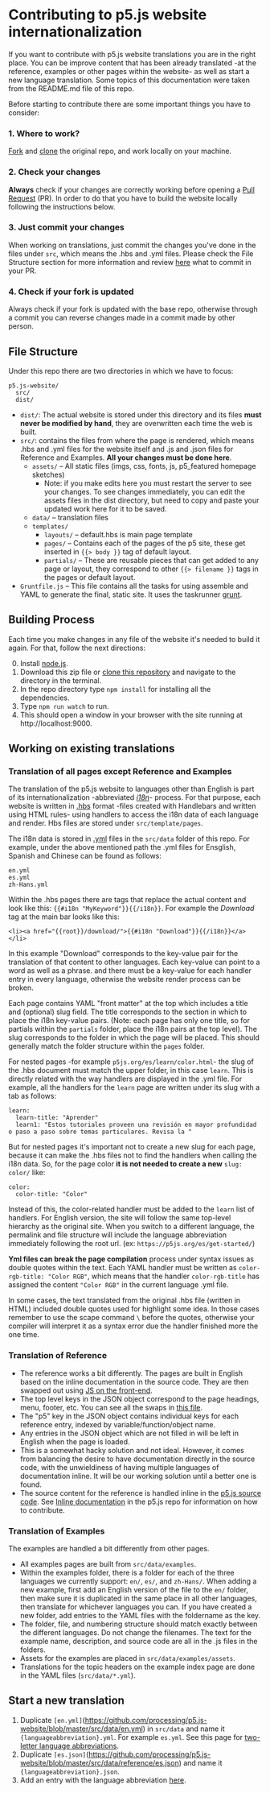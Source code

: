 # Contributing to p5.js website internationalization

If you want to contribute with p5.js website translations you are in the right place. You can be improve content that has been already translated -at the reference, examples or other pages within the website- as well as start a new language translation. Some topics of this documentation were taken from the README.md file of this repo.


Before starting to contribute there are some important things you have to consider:

### 1. Where to work?
[Fork](https://help.github.com/articles/fork-a-repo/) and [clone](https://help.github.com/articles/cloning-a-repository/) the original repo, and work locally on your machine.

### 2. Check your changes
**Always** check if your changes are correctly working before opening a [Pull Request](https://help.github.com/articles/about-pull-requests/) (PR). In order to do that you have to build the website locally following the instructions below.

### 3. Just commit your changes
When working on translations, just commit the changes you've done in the files under `src`, which means the .hbs and .yml files. Please check the File Structure section for more information and review [here](https://github.com/processing/p5.js-website/wiki/Pull-requests) what to commit in your PR.

### 4. Check if your fork is updated
Always check if your fork is updated with the base repo, otherwise through a commit you can reverse changes made in a commit made by other person.

## File Structure
Under this repo there are two directories in which we have to focus:
```
p5.js-website/
  src/
  dist/
```
* `dist/`: The actual website is stored under this directory and its files **must never be modified by hand**, they are overwritten each time the web is built.
* `src/`: contains the files from where the page is rendered, which means .hbs and .yml files for the website itself and .js and .json files for Reference and Examples. **All your changes must be done here**.
  * `assets/` – All static files (imgs, css, fonts, js, p5_featured homepage sketches)
    * Note: if you make edits here you must restart the server to see your changes. To see changes immediately, you can edit the assets files in the dist directory, but need to copy and paste your updated work here for it to be saved.
  * `data/` – translation files
  * `templates/`
    * `layouts/` – default.hbs is main page template
    * `pages/` – Contains each of the pages of the p5 site, these get inserted in `{{> body }}` tag of default layout.
    * `partials/` – These are reusable pieces that can get added to any page or layout, they correspond to other `{{> filename }}` tags in the pages or default layout.
* `Gruntfile.js` – This file contains all the tasks for using assemble and YAML to generate the final, static site. It uses the taskrunner [grunt](http://gruntjs.com/).


## Building Process
Each time you make changes in any file of the website it's needed to build it again. For that, follow the next directions:

0. Install [node.js](https://nodejs.org/en/download/).
1. Download this zip file or [clone this repository](https://help.github.com/articles/cloning-a-repository/) and navigate to the directory in the terminal.
2. In the repo directory type `npm install` for installing all the dependencies.
3. Type `npm run watch` to run.
4. This should open a window in your browser with the site running at http://localhost:9000.

## Working on existing translations

### Translation of all pages except Reference and Examples
The translation of the p5.js website to languages other than English is part of its internationalization -abbreviated [*i18n*](https://en.wikipedia.org/wiki/Internationalization_and_localization)- process. For that purpose, each website is written in [.hbs](https://www.npmjs.com/package/hbs) format -files created with Handlebars and written using HTML rules- using handlers to access the i18n data of each language and render. Hbs files are stored under `src/template/pages`.

 The i18n data is stored in [.yml](https://en.wikipedia.org/wiki/YAML) files in the `src/data` folder of this repo. For example, under the above mentioned path the .yml files for Ensglish, Spanish and Chinese can be found as follows:

```
en.yml
es.yml
zh-Hans.yml
```

Within the .hbs pages there are tags that replace the actual content and look like this: `{{#i18n "MyKeyword"}}{{/i18n}}`. For example the *Download* tag at the main bar looks like this:

```
<li><a href="{{root}}/download/">{{#i18n "Download"}}{{/i18n}}</a></li>
```

In this example "Download" corresponds to the key-value pair for the translation of that content to other languages. Each key-value can point to a word as well as a phrase. and there must be a key-value for each handler entry in every language, otherwise the website render process can be broken.

Each page contains YAML "front matter" at the top which includes a title and (optional) slug field. The title corresponds to the section in which to place the i18n key-value pairs. (Note: each page has only one title, so for partials within the `partials` folder, place the i18n pairs at the top level). The slug corresponds to the folder in which the page will be placed. This should generally match the folder structure within the `pages` folder.

For nested pages -for example `p5js.org/es/learn/color.html`- the slug of the .hbs document must match the upper folder, in this case `learn`. This is directly related with the way handlers are displayed in the .yml file. For example, all the handlers for the `learn` page are written under its slug with a tab as follows:

```
learn:
  learn-title: "Aprender"
  learn1: "Estos tutoriales proveen una revisión en mayor profundidad o paso a paso sobre temas particulares. Revisa la "
```

But for nested pages it's important not to create a new slug for each page, because it can make the .hbs files not to find the handlers when calling the i18n data. So, for the page color **it is not needed to create a new** `slug: color/` like:

```
color:
  color-title: "Color"
```

Instead of this, the color-related handler must be added to the `learn` list of handlers. For English version, the site will follow the same top-level hierarchy as the original site. When you switch to a different language, the permalink and file structure will include the language abbreviation immediately following the root url. (ex: `https://p5js.org/es/get-started/`)

**Yml files can break the page compilation** process under syntax issues as double quotes within the text. Each YAML handler must be written as `color-rgb-title: "Color RGB"`, which means that the handler `color-rgb-title` has assigned the content `"Color RGB"` in the current language .yml file.

In some cases, the text translated from the original .hbs file (written in HTML) included double quotes used for highlight some idea. In those cases remember to use the scape command `\` before the quotes, otherwise your compiler will interpret it as a syntax error due the handler finished more the one time.

### Translation of Reference
* The reference works a bit differently. The pages are built in English based on the inline documentation in the source code. They are then swapped out using [JS on the front-end](https://github.com/processing/p5.js-website/blob/master/dist/reference/index.html#L130).
* The top level keys in the JSON object correspond to the page headings, menu, footer, etc. You can see all the swaps in [this file](https://github.com/processing/p5.js-website/blob/master/dist/reference/index.html#L130).
* The "p5" key in the JSON object contains individual keys for each reference entry, indexed by variable/function/object name.
* Any entries in the JSON object which are not filled in will be left in English when the page is loaded.
* This is a somewhat hacky solution and not ideal. However, it comes from balancing the desire to have documentation directly in the source code, with the unwieldiness of having multiple languages of documentation inline. It will be our working solution until a better one is found.
* The source content for the reference is handled inline in the [p5.js source code](https://github.com/processing/p5.js). See [Inline documentation](https://github.com/processing/p5.js/blob/master/developer_docs/inline_documentation.md) in the p5.js repo for information on how to contribute.

### Translation of Examples
The examples are handled a bit differently from other pages.
* All examples pages are built from `src/data/examples`.
* Within the examples folder, there is a folder for each of the three languages we currently support: `en/`, `es/`, and `zh-Hans/`. When adding a new example, first add an English version of the file to the `en/` folder, then make sure it is duplicated in the same place in all other languages, then translate for whichever languages you can. If you have created a new folder, add entries to the YAML files with the foldername as the key.
* The folder, file, and numbering structure should match exactly between the different languages. Do not change the filenames. The text for the example name, description, and source code are all in the .js files in the folders.
* Assets for the examples are placed in `src/data/examples/assets`.
* Translations for the topic headers on the example index page are done in the YAML files (`src/data/*.yml`).

## Start a new translation
1. Duplicate `[en.yml]`(https://github.com/processing/p5.js-website/blob/master/src/data/en.yml) in `src/data` and name it `{languageabbreviation}.yml`. For example `es.yml`. See this page for [two-letter language abbreviations](https://www.abbreviations.com/acronyms/LANGUAGES2L).
2. Duplicate `[es.json]`(https://github.com/processing/p5.js-website/blob/master/src/data/reference/es.json) and name it `{languageabbreviation}.json`.
3. Add an entry with the language abbreviation [here](https://github.com/processing/p5.js-website/blob/master/Gruntfile.js#L90).
